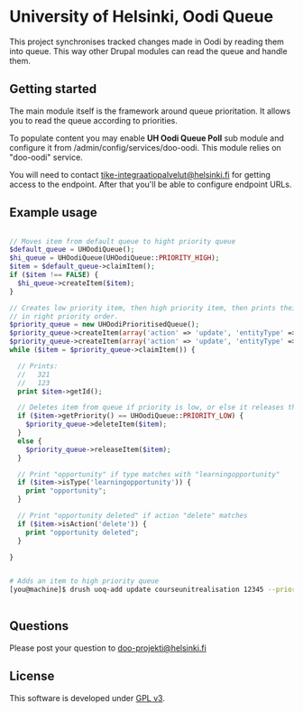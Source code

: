 # University of Helsinki, Oodi Queue

This project synchronises tracked changes made in Oodi by reading them into
queue. This way other Drupal modules can read the queue and handle them.

## Getting started

The main module itself is the framework around queue prioritation. It allows you
to read the queue according to priorities.

To populate content you may enable **UH Oodi Queue Poll** sub module and
configure it from /admin/config/services/doo-oodi. This module relies on
"doo-oodi" service.

You will need to contact tike-integraatiopalvelut@helsinki.fi for getting access
to the endpoint. After that you'll be able to configure endpoint URLs.

## Example usage

```php

// Moves item from default queue to hight priority queue
$default_queue = UHOodiQueue();
$hi_queue = UHOodiQueue(UHOodiQueue::PRIORITY_HIGH);
$item = $default_queue->claimItem();
if ($item !== FALSE) {
  $hi_queue->createItem($item);
}

// Creates low priority item, then high priority item, then prints their IDs
// in right priority order.
$priority_queue = new UHOodiPrioritisedQueue();
$priority_queue->createItem(array('action' => 'update', 'entityType' => 'learningopportunity', 'entityId' => 123), UHOodiQueue::PRIORITY_LOW);
$priority_queue->createItem(array('action' => 'update', 'entityType' => 'learningopportunity', 'entityId' => 321), UHOodiQueue::PRIORITY_HIGH);
while ($item = $priority_queue->claimItem()) {

  // Prints:
  //   321
  //   123
  print $item->getId();

  // Deletes item from queue if priority is low, or else it releases the item
  if ($item->getPriority() == UHOodiQueue::PRIORITY_LOW) {
    $priority_queue->deleteItem($item);
  }
  else {
    $priority_queue->releaseItem($item);
  }

  // Print "opportunity" if type matches with "learningopportunity"
  if ($item->isType('learningopportunity')) {
    print "opportunity";
  }

  // Print "opportunity deleted" if action "delete" matches
  if ($item->isAction('delete')) {
    print "opportunity deleted";
  }

}


```

```bash

# Adds an item to high priority queue
[you@machine]$ drush uoq-add update courseunitrealisation 12345 --priority=hi
 
```

## Questions
Please post your question to doo-projekti@helsinki.fi

## License
This software is developed under [GPL v3](LICENSE.txt).
